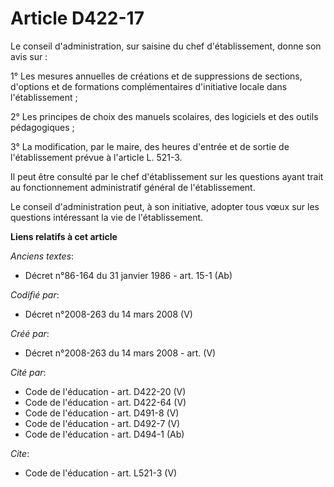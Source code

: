 # Article D422-17

Le conseil d'administration, sur saisine du chef d'établissement, donne son avis sur : 

1° Les mesures annuelles de créations et de suppressions de sections, d'options et de formations complémentaires d'initiative
locale dans l'établissement ; 

2° Les principes de choix des manuels scolaires, des logiciels et des outils pédagogiques ; 

3° La modification, par le maire, des heures d'entrée et de sortie de l'établissement prévue à l'article L. 521-3. 

Il peut être consulté par le chef d'établissement sur les questions ayant trait au fonctionnement administratif général de
l'établissement. 

Le conseil d'administration peut, à son initiative, adopter tous vœux sur les questions intéressant la vie de
l'établissement.

**Liens relatifs à cet article**

_Anciens textes_:

  - Décret n°86-164 du 31 janvier 1986 - art. 15-1 (Ab)

_Codifié par_:

  - Décret n°2008-263 du 14 mars 2008 (V)

_Créé par_:

  - Décret n°2008-263 du 14 mars 2008 - art. (V)

_Cité par_:

  - Code de l'éducation - art. D422-20 (V)
  - Code de l'éducation - art. D422-64 (V)
  - Code de l'éducation - art. D491-8 (V)
  - Code de l'éducation - art. D492-7 (V)
  - Code de l'éducation - art. D494-1 (Ab)

_Cite_:

  - Code de l'éducation - art. L521-3 (V)
